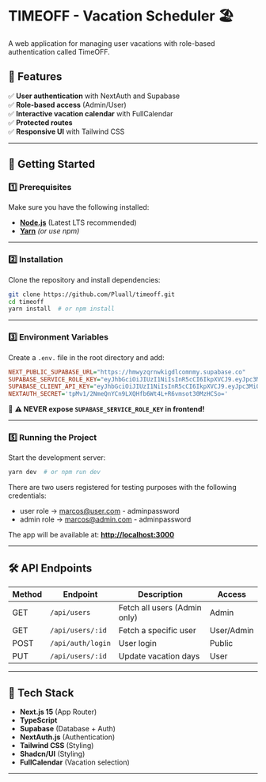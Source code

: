 # **TIMEOFF - Vacation Scheduler** 🏖️

A web application for managing user vacations with role-based authentication called TimeOFF.

## **📌 Features**

✅ **User authentication** with NextAuth and Supabase  
✅ **Role-based access** (Admin/User)  
✅ **Interactive vacation calendar** with FullCalendar  
✅ **Protected routes**  
✅ **Responsive UI** with Tailwind CSS

---

## **🚀 Getting Started**

### **1️⃣ Prerequisites**

Make sure you have the following installed:

- **[Node.js](https://nodejs.org/)** (Latest LTS recommended)
- **[Yarn](https://yarnpkg.com/)** _(or use npm)_

---

### **2️⃣ Installation**

Clone the repository and install dependencies:

```sh
git clone https://github.com/Pluall/timeoff.git
cd timeoff
yarn install  # or npm install
```

---

### **3️⃣ Environment Variables**

Create a `.env.` file in the root directory and add:

```ini
NEXT_PUBLIC_SUPABASE_URL="https://hmwyzqrnwkigdlcomnmy.supabase.co"
SUPABASE_SERVICE_ROLE_KEY="eyJhbGciOiJIUzI1NiIsInR5cCI6IkpXVCJ9.eyJpc3MiOiJzdXBhYmFzZSIsInJlZiI6Imhtd3l6cXJud2tpZ2RsY29tbm15Iiwicm9sZSI6InNlcnZpY2Vfcm9sZSIsImlhdCI6MTc0MzA3NDU5NCwiZXhwIjoyMDU4NjUwNTk0fQ.3ZN8dqtY95omchC2AWN67KczBF3gwgd2vmY8Wv3Gwik"
SUPABASE_CLIENT_API_KEY="eyJhbGciOiJIUzI1NiIsInR5cCI6IkpXVCJ9.eyJpc3MiOiJzdXBhYmFzZSIsInJlZiI6Imhtd3l6cXJud2tpZ2RsY29tbm15Iiwicm9sZSI6ImFub24iLCJpYXQiOjE3NDMwNzQ1OTQsImV4cCI6MjA1ODY1MDU5NH0._T5nL5TIFlTAG62zzf1hgYUmp9eLwFqsxb0k8VZoRag"
NEXTAUTH_SECRET='tpMv1/2NmeQnYCn9LXQHfb6Wt4L+R6vmsot30MzHCSo='

```

📌 **⚠️ NEVER expose `SUPABASE_SERVICE_ROLE_KEY` in frontend!**

---

### **5️⃣ Running the Project**

Start the development server:

```sh
yarn dev  # or npm run dev
```

There are two users registered for testing purposes with the following credentials:

- user role -> marcos@user.com - adminpassword
- admin role -> marcos@admin.com - adminpassword

The app will be available at: **[http://localhost:3000](http://localhost:3000)**

---

## **🛠️ API Endpoints**

| Method | Endpoint          | Description                  | Access     |
| ------ | ----------------- | ---------------------------- | ---------- |
| GET    | `/api/users`      | Fetch all users (Admin only) | Admin      |
| GET    | `/api/users/:id`  | Fetch a specific user        | User/Admin |
| POST   | `/api/auth/login` | User login                   | Public     |
| PUT    | `/api/users/:id`  | Update vacation days         | User       |

---

## **🔗 Tech Stack**

- **Next.js 15** (App Router)
- **TypeScript**
- **Supabase** (Database + Auth)
- **NextAuth.js** (Authentication)
- **Tailwind CSS** (Styling)
- **Shadcn/UI** (Styling)
- **FullCalendar** (Vacation selection)

---

